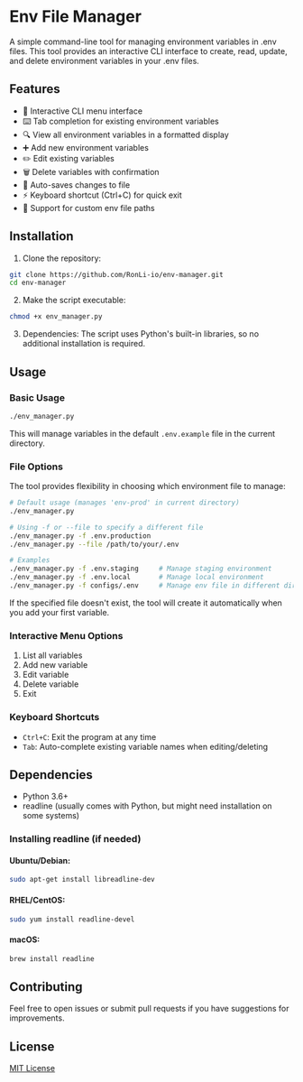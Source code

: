 # Env File Manager

A simple command-line tool for managing environment variables in .env files. This tool provides an interactive CLI interface to create, read, update, and delete environment variables in your .env files.

## Features

- 🔄 Interactive CLI menu interface
- ⌨️ Tab completion for existing environment variables
- 🔍 View all environment variables in a formatted display
- ➕ Add new environment variables
- ✏️ Edit existing variables
- 🗑️ Delete variables with confirmation
- 🔄 Auto-saves changes to file
- ⚡ Keyboard shortcut (Ctrl+C) for quick exit
- 📁 Support for custom env file paths

## Installation

1. Clone the repository:
```bash
git clone https://github.com/RonLi-io/env-manager.git
cd env-manager
```

2. Make the script executable:
```bash
chmod +x env_manager.py
```

3. Dependencies:
The script uses Python's built-in libraries, so no additional installation is required.

## Usage

### Basic Usage
```bash
./env_manager.py
```
This will manage variables in the default `.env.example` file in the current directory.

### File Options
The tool provides flexibility in choosing which environment file to manage:

```bash
# Default usage (manages 'env-prod' in current directory)
./env_manager.py

# Using -f or --file to specify a different file
./env_manager.py -f .env.production
./env_manager.py --file /path/to/your/.env

# Examples
./env_manager.py -f .env.staging     # Manage staging environment
./env_manager.py -f .env.local       # Manage local environment
./env_manager.py -f configs/.env     # Manage env file in different directory
```

If the specified file doesn't exist, the tool will create it automatically when you add your first variable.

### Interactive Menu Options
1. List all variables
2. Add new variable
3. Edit variable
4. Delete variable
5. Exit

### Keyboard Shortcuts
- `Ctrl+C`: Exit the program at any time
- `Tab`: Auto-complete existing variable names when editing/deleting

## Dependencies

- Python 3.6+
- readline (usually comes with Python, but might need installation on some systems)

### Installing readline (if needed)

#### Ubuntu/Debian:
```bash
sudo apt-get install libreadline-dev
```

#### RHEL/CentOS:
```bash
sudo yum install readline-devel
```

#### macOS:
```bash
brew install readline
```

## Contributing

Feel free to open issues or submit pull requests if you have suggestions for improvements.

## License

[MIT License](LICENSE)